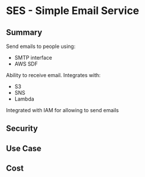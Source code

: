 # SES - Simple Email Service

## Summary

Send emails to people using:

- SMTP interface
- AWS SDF

Ability to receive email. Integrates with:

- S3
- SNS
- Lambda

Integrated with IAM for allowing to send emails

## Security

## Use Case

## Cost
